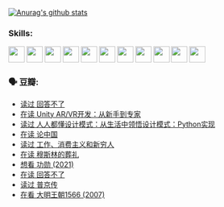 
[![Anurag's github stats](https://github-readme-stats.vercel.app/api?username=w940853815)](https://github.com/anuraghazra/github-readme-stats)

### Skills:

<code><img height="32" src="https://cdn.jsdelivr.net/npm/simple-icons@v5/icons/python.svg"></code>
<code><img height="32" src="https://cdn.jsdelivr.net/npm/simple-icons@v5/icons/javascript.svg"></code>
<code><img height="32" src="https://cdn.jsdelivr.net/npm/simple-icons@v5/icons/django.svg"></code>
<code><img height="32" src="https://cdn.jsdelivr.net/npm/simple-icons@v5/icons/flask.svg"></code>
<code><img height="32" src="https://cdn.jsdelivr.net/npm/simple-icons@v5/icons/vuetify.svg"></code>
<code><img height="32" src="https://cdn.jsdelivr.net/npm/simple-icons@v5/icons/git.svg"></code>
<code><img height="32" src="https://cdn.jsdelivr.net/npm/simple-icons@v5/icons/docker.svg"></code>
<code><img height="32" src="https://cdn.jsdelivr.net/npm/simple-icons@v5/icons/postgresql.svg"></code>
<code><img height="32" src="https://cdn.jsdelivr.net/npm/simple-icons@v5/icons/elasticsearch.svg"></code>
<code><img height="32" src="https://cdn.jsdelivr.net/npm/simple-icons@v5/icons/macos.svg"></code>
<code><img height="32" src="https://cdn.jsdelivr.net/npm/simple-icons@v5/icons/linux.svg"></code>

### 🗣 豆瓣:

<!-- DOUBAN-ACTIVITIES:START -->
- [读过 回答不了](https://www.douban.com/people/136069238/status/3812155932/?_i=48398048)
- [在读 Unity AR/VR开发：从新手到专家](https://www.douban.com/people/136069238/status/3810864648/?_i=48398048)
- [读过 人人都懂设计模式：从生活中领悟设计模式：Python实现](https://www.douban.com/people/136069238/status/3806334005/?_i=48398048)
- [在读 论中国](https://www.douban.com/people/136069238/status/3805671678/?_i=48398048)
- [读过 工作、消费主义和新穷人](https://www.douban.com/people/136069238/status/3803834644/?_i=48398048)
- [在读 穆斯林的葬礼](https://www.douban.com/people/136069238/status/3802824932/?_i=48398048)
- [想看 功勋‎ (2021)](https://www.douban.com/people/136069238/status/3802127044/?_i=48398048)
- [在读 回答不了](https://www.douban.com/people/136069238/status/3802078489/?_i=48398048)
- [读过 普京传](https://www.douban.com/people/136069238/status/3802076688/?_i=48398048)
- [在看 大明王朝1566‎ (2007)](https://www.douban.com/people/136069238/status/3800275133/?_i=48398048)
<!-- DOUBAN-ACTIVITIES:END -->
<!--
**w940853815/w940853815** is a ✨ _special_ ✨ repository because its `README.md` (this file) appears on your GitHub profile.

Here are some ideas to get you started:

- 🔭 I’m currently working on ...
- 🌱 I’m currently learning ...
- 👯 I’m looking to collaborate on ...
- 🤔 I’m looking for help with ...
- 💬 Ask me about ...
- 📫 How to reach me: ...
- 😄 Pronouns: ...
- ⚡ Fun fact: ...
-->
